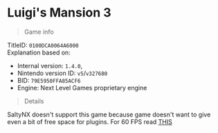 # Luigi's Mansion 3

> Game info

TitleID: `0100DCA0064A6000`<br>
Explanation based on:
- Internal version: `1.4.0`, 
- Nintendo version ID: `v5`/`v327680`
- BID: `79E5950FFA85ACF6`
- Engine: Next Level Games proprietary engine

> Details

SaltyNX doesn't support this game because game doesn't want to give even a bit of free space for plugins. For 60 FPS read [THIS](https://gbatemp.net/threads/luigis-mansion-3-60fps-mod.557992/)
